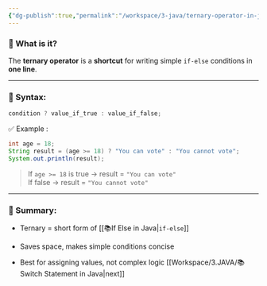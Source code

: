 ```yaml
---
{"dg-publish":true,"permalink":"/workspace/3-java/ternary-operator-in-java/","noteIcon":""}
---
```


### 📌 What is it?

The **ternary operator** is a **shortcut** for writing simple `if-else` conditions in **one line**.

---

### 🧪 Syntax:
```java
condition ? value_if_true : value_if_false;
```
✅ Example :

```java
int age = 18;
String result = (age >= 18) ? "You can vote" : "You cannot vote";
System.out.println(result);
```
> If `age >= 18` is true → result = `"You can vote"`  
> If false → result = `"You cannot vote"`

---

### 🧠 Summary:

- Ternary = short form of [[📚If Else in Java|`if-else`]]
    
- Saves space, makes simple conditions concise
    
- Best for assigning values, not complex logic
[[Workspace/3.JAVA/📚Switch Statement in Java\|next]]
